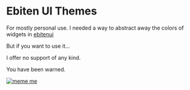 # Ebiten UI Themes

For mostly personal use.  I needed a way to abstract away the colors of widgets in [ebitenui](https://github.com/ebitenui/ebitenui)

But if you want to use it...

I offer no support of any kind.

You have been warned.

[![meme me](https://programmerhumor.io/wp-content/uploads/2023/01/programmerhumor-io-programming-memes-91d58321eaeefdf.jpg)](https://programmerhumor.io/)
